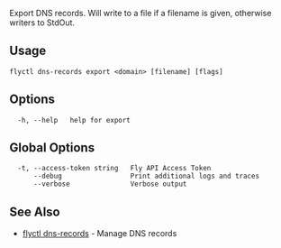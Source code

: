 Export DNS records. Will write to a file if a filename is given, otherwise writers to StdOut.

## Usage
~~~
flyctl dns-records export <domain> [filename] [flags]
~~~

## Options

~~~
  -h, --help   help for export
~~~

## Global Options

~~~
  -t, --access-token string   Fly API Access Token
      --debug                 Print additional logs and traces
      --verbose               Verbose output
~~~

## See Also

* [flyctl dns-records](/docs/flyctl/dns-records/)	 - Manage DNS records


